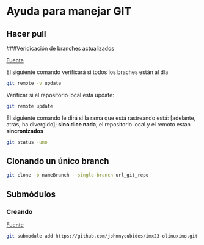 # Ayuda para manejar GIT

## Hacer pull

###Veridicación de branches actualizados

[Fuente](https://stackoverflow.com/questions/3258243/check-if-pull-needed-in-git)

El siguiente comando verificará si todos los braches están al día

```bash
git remote -v update
```

Verificar si el repositorio local esta update:

```bash
git remote update
```

El siguiente comando le dirá si la rama que está rastreando está: [adelante, atrás,  ha divergido];
**sino dice nada**, el repositorio local y el remoto estan **sincronizados**

```bash
git status -uno
```

## Clonando un único branch

```bash
git clone -b nameBranch --single-branch url_git_repo
```

## Submódulos

### Creando

[Fuente](https://riptutorial.com/git/example/1075/cloning-a-git-repository-having-submodules)

```bash
git submodule add https://github.com/johnnycubides/imx23-olinuxino.git
```

